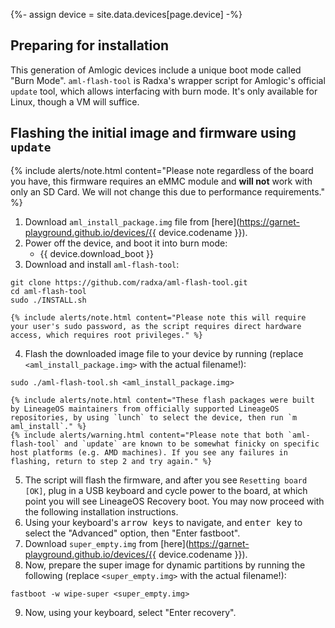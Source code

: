 {%- assign device = site.data.devices[page.device] -%}

## Preparing for installation

This generation of Amlogic devices include a unique boot mode called "Burn Mode".
`aml-flash-tool` is Radxa's wrapper script for Amlogic's official `update` tool, which allows interfacing with burn mode. It's only available for Linux, though a VM will suffice.

## Flashing the initial image and firmware using `update`

{% include alerts/note.html content="Please note regardless of the board you have, this firmware requires an eMMC module and **will not** work with only an SD Card. We will not change this due to performance requirements." %}

1. Download `aml_install_package.img` file from [here](https://garnet-playground.github.io/devices/{{ device.codename }}).
2. Power off the device, and boot it into burn mode:
    * {{ device.download_boot }}
3. Download and install `aml-flash-tool`:
```
git clone https://github.com/radxa/aml-flash-tool.git
cd aml-flash-tool
sudo ./INSTALL.sh
```
    {% include alerts/note.html content="Please note this will require your user's sudo password, as the script requires direct hardware access, which requires root privileges." %}
4. Flash the downloaded image file to your device by running (replace `<aml_install_package.img>` with the actual filename!):
```
sudo ./aml-flash-tool.sh <aml_install_package.img>
```
    {% include alerts/note.html content="These flash packages were built by LineageOS maintainers from officially supported LineageOS repositories, by using `lunch` to select the device, then run `m aml_install`." %}
    {% include alerts/warning.html content="Please note that both `aml-flash-tool` and `update` are known to be somewhat finicky on specific host platforms (e.g. AMD machines). If you see any failures in flashing, return to step 2 and try again." %}
5. The script will flash the firmware, and after you see `Resetting board [OK]`, plug in a USB keyboard and cycle power to the board, at which point you will see LineageOS Recovery boot. You may now proceed with the following installation instructions.
6. Using your keyboard's <kbd>arrow keys</kbd> to navigate, and <kbd>enter key</kbd> to select the "Advanced" option, then "Enter fastboot".
7. Download `super_empty.img` from [here](https://garnet-playground.github.io/devices/{{ device.codename }}).
8. Now, prepare the super image for dynamic partitions by running the following (replace `<super_empty.img>` with the actual filename!):
```
fastboot -w wipe-super <super_empty.img>
```
9. Now, using your keyboard, select "Enter recovery".
